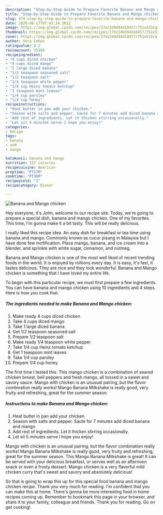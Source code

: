 ```yaml
---
description: "Step-by-Step Guide to Prepare Favorite Banana and Mango chicken"
title: "Step-by-Step Guide to Prepare Favorite Banana and Mango chicken"
slug: 474-step-by-step-guide-to-prepare-favorite-banana-and-mango-chicken
date: 2020-06-17T07:43:14.301Z
image: https://img-global.cpcdn.com/recipes/17e2249d94d18457/751x532cq70/banana-and-mango-chicken-recipe-main-photo.jpg
thumbnail: https://img-global.cpcdn.com/recipes/17e2249d94d18457/751x532cq70/banana-and-mango-chicken-recipe-main-photo.jpg
cover: https://img-global.cpcdn.com/recipes/17e2249d94d18457/751x532cq70/banana-and-mango-chicken-recipe-main-photo.jpg
author: Vera Cohen
ratingvalue: 4.2
reviewcount: 35169
recipeingredient:
- "4 cups diced chicken"
- "4 cups diced mango"
- "1 large diced banana"
- "1/2 teaspoon seasoned salt"
- "1/2 teaspoon salt"
- "1/4 teaspoon white pepper"
- "1/4 cup Heinz tomato ketchup"
- "1 teaspoon mint leaves"
- "1/4 cup parsley"
- "1/4 cup honey"
recipeinstructions:
- "Heat butter in pan add your chicken."
- "Season with salts and pepper. Sauté for 7 minutes add diced banana and mango"
- "Add rest of ingredients. Let it thicken stirring occasionally."
- "Let sit 5 minutes serve I hope you enjoy!"
categories:
- Recipe
tags:
- banana
- and
- mango

katakunci: banana and mango 
nutrition: 157 calories
recipecuisine: American
preptime: "PT17M"
cooktime: "PT36M"
recipeyield: "1"
recipecategory: Dinner

---
```



![Banana and Mango chicken](https://img-global.cpcdn.com/recipes/17e2249d94d18457/751x532cq70/banana-and-mango-chicken-recipe-main-photo.jpg)

Hey everyone, it's John, welcome to our recipe site. Today, we're going to prepare a special dish, banana and mango chicken. One of my favorites. This time, I'm gonna make it a bit tasty. This will be really delicious.

I really liked this recipe idea. An easy dish for breakfast or tea time using banana and mango. Commonly known as cucur pisang in Malaysia but I have done few mofification. Place mango, banana, and ice cream into a blender, and sprinkle with white sugar, cinnamon, and nutmeg.

Banana and Mango chicken is one of the most well liked of recent trending foods in the world. It is enjoyed by millions every day. It is easy, it's fast, it tastes delicious. They are nice and they look wonderful. Banana and Mango chicken is something that I have loved my entire life.


To begin with this particular recipe, we must first prepare a few ingredients. You can have banana and mango chicken using 10 ingredients and 4 steps. Here is how you cook that.

<!--inarticleads1-->

##### The ingredients needed to make Banana and Mango chicken:

1. Make ready 4 cups diced chicken
1. Take 4 cups diced mango
1. Take 1 large diced banana
1. Get 1/2 teaspoon seasoned salt
1. Prepare 1/2 teaspoon salt
1. Make ready 1/4 teaspoon white pepper
1. Take 1/4 cup Heinz tomato ketchup
1. Get 1 teaspoon mint leaves
1. Take 1/4 cup parsley
1. Prepare 1/4 cup honey


The first time I tested this. This mango chicken is a combination of seared chicken breast, bell peppers and fresh mango, all tossed in a sweet and savory sauce. Mango with chicken is an unusual pairing, but the flavor combination really works! Mango Banana Milkshake is really good, very fruity and refreshing, great for the summer season. 

<!--inarticleads2-->

##### Instructions to make Banana and Mango chicken:

1. Heat butter in pan add your chicken.
1. Season with salts and pepper. Sauté for 7 minutes add diced banana and mango
1. Add rest of ingredients. Let it thicken stirring occasionally.
1. Let sit 5 minutes serve I hope you enjoy!


Mango with chicken is an unusual pairing, but the flavor combination really works! Mango Banana Milkshake is really good, very fruity and refreshing, great for the summer season. This Mango Banana Milkshake is great! It can be served with your delicious breakfast, or serves well as an afternoon snack or even a frosty dessert. Mango chicken is a very flavorful mild chicken curry that&#39;s sweet and savory and absolutely delicious! 

So that is going to wrap this up for this special food banana and mango chicken recipe. Thank you very much for reading. I'm confident that you can make this at home. There's gonna be more interesting food in home recipes coming up. Remember to bookmark this page in your browser, and share it to your family, colleague and friends. Thank you for reading. Go on get cooking!
